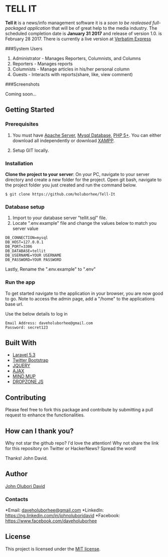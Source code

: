 # TELL IT

**Tell it** is a news/info management software it is a *soon to be realeased full-packaged application* that will be of great help to the media industry. The scheduled completion date is **January 31 2017** and release of version 1.0. is February 28 2017. There is currently a live version at [Verbatim Express](http://verbatimexpress.com)

###System Users

1. Administrator - Manages Reporters, Columnists, and Columns
2. Reporters - Manages reports
3. Columnists - Manage articles in his/her personal column
4. Guests - Interacts with reports(share, like, view comment)

###Screenshots

Coming soon...

## Getting Started

### Prerequisites

1. You must have [Apache Server](https://www.apache.org/), [Mysql Database](https://www.mysql.com/), [PHP 5+](http://php.net/). You can either download all independently or download [XAMPP](https://www.apachefriends.org/index.html).

2. Setup GIT locally.

### Installation

**Clone the project to your server**: On your PC, navigate to your server directory and create a new folder for the project. Open git bash, navigate to the project folder you just created and run the command below.

```
$ git clone https://github.com/holuborhee/Tell-It
```

### Database setup

1. Import to your database server "tellit.sql" file.
2. Locate ".env.example" file and change the values below to match you server value

```
DB_CONNECTION=mysql
DB_HOST=127.0.0.1
DB_PORT=3306
DB_DATABASE=tellit
DB_USERNAME=YOUR USERNAME
DB_PASSWORD=YOUR PASSWORD

```
Lastly, Rename the ".env.example" to ".env"

### Run the app

To get started navigate to the application in your browser, you are now good to go. Note to access the admin page, add a "/home" to the applications base url.

Use the below details to log in

```
Email Address: daveholuborhee@gmail.com
Password: secret123

```

## Built With

* [Laravel 5.3](https://laravel.com/)
* [Twitter Bootstrap](https://getbootstrap.com/)
* [JQUERY](https://jquery.com/)
* [AJAX](https://getbootstrap.com/)
* [MIND MUP](https://mindmup.github.io/bootstrap-wysiwyg/)
* [DROPZONE JS](http://www.dropzonejs.com/)

## Contributing

Please feel free to fork this package and contribute by submitting a pull request to enhance the functionalities.


## How can I thank you?

Why not star the github repo? I'd love the attention! Why not share the link for this repository on Twitter or HackerNews? Spread the word!

Thanks!
John David.

## Author

[John Olubori David](https://github.com/holuborhee)

### Contacts

*Email: daveholuborhee@gmail.com
*LinkedIn: https://ng.linkedin.com/in/johnoluboridavid
*Facebook: https://www.facebook.com/daveholuborhee

## License

This project is licensed under the [MIT license](http://opensource.org/licenses/MIT).
